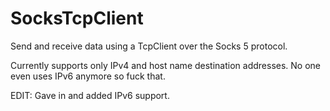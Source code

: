 # SocksTcpClient
Send and receive data using a TcpClient over the Socks 5 protocol.

Currently supports only IPv4 and host name destination addresses. No one even uses IPv6 anymore so fuck that.

EDIT: Gave in and added IPv6 support.
